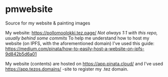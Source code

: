 # pmwebsite
Source for my website & painting images

My website: https://pollomoolokki.tez.page/
*Not always 1:1 with this repo, usually behind some commits*
To help me understand how to host my website (on IPFS, with the aforementioned domain) I've used this guide:
https://medium.com/pinata/how-to-easily-host-a-website-on-ipfs-9d842b5d6a01

My website (contents) are hosted on https://app.pinata.cloud/
and I've used https://app.tezos.domains/ -site to register my .tez domain.
